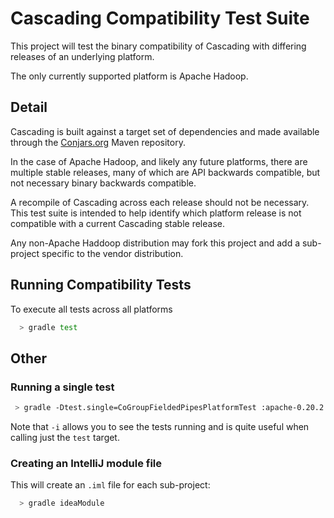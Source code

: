 # Cascading Compatibility Test Suite

This project will test the binary compatibility of Cascading with differing releases of an
underlying platform.

The only currently supported platform is Apache Hadoop.

## Detail

Cascading is built against a target set of dependencies and made available through the [Conjars.org](http://conjars.org/)
Maven repository.

In the case of Apache Hadoop, and likely any future platforms, there are multiple stable releases, many of which are
API backwards compatible, but not necessary binary backwards compatible.

A recompile of Cascading across each release should not be necessary. This test suite is intended to help
identify which platform release is not compatible with a current Cascading stable release.

Any non-Apache Haddoop distribution may fork this project and add a sub-project specific to the vendor distribution.

## Running Compatibility Tests

To execute all tests across all platforms

```bash
  > gradle test
```

## Other

### Running a single test

```bash
 > gradle -Dtest.single=CoGroupFieldedPipesPlatformTest :apache-0.20.2:test -i
```

Note that `-i` allows you to see the tests running and is quite useful when calling just the `test` target.

### Creating an IntelliJ module file

This will create an `.iml` file for each sub-project:

```bash
  > gradle ideaModule
```

